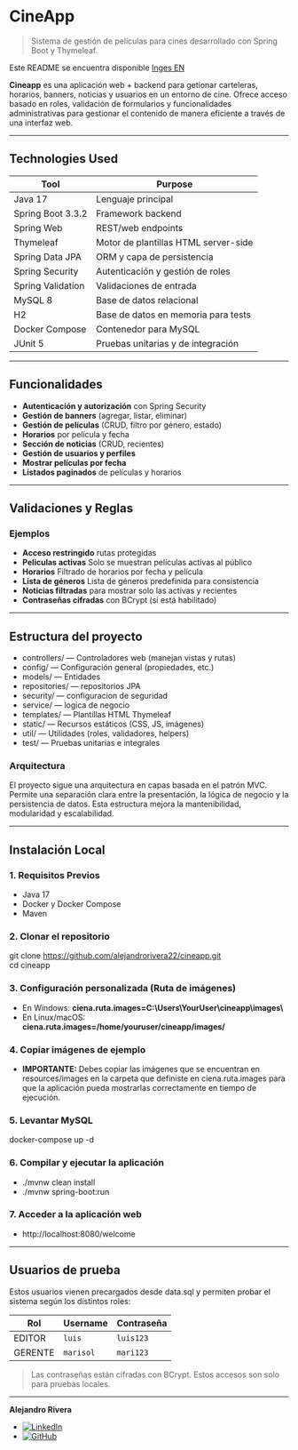 # CineApp

> Sistema de gestión de películas para cines desarrollado con Spring Boot y Thymeleaf.

Este README se encuentra disponible [Inges EN](./README.md)

**Cineapp** es una aplicación web + backend para getionar carteleras,
horarios, banners, noticias y usuarios en un entorno de cine.
Ofrece acceso basado en roles, validación de formularios y funcionalidades
administrativas para gestionar el contenido de manera eficiente a través
de una interfaz web.

---

## Technologies Used

| Tool              | Purpose                              |
|-------------------|--------------------------------------|
| Java 17           | 	Lenguaje principal                  |
| Spring Boot 3.3.2 | Framework backend                    |
| Spring Web        | REST/web endpoints                   |
| Thymeleaf         | Motor de plantillas HTML server-side |
| Spring Data JPA   | ORM y capa de persistencia           |
| Spring Security   | Autenticación y gestión de roles     |
| Spring Validation | Validaciones de entrada              |
| MySQL 8           | Base de datos relacional             |
| H2                | Base de datos en memoria para tests  |
| Docker Compose    | Contenedor para MySQL                |
| JUnit 5           | Pruebas unitarias y de integración   |

---

##  Funcionalidades

- **Autenticación y autorización** con Spring Security
-  **Gestión de banners** (agregar, listar, eliminar)
-  **Gestión de películas** (CRUD, filtro por género, estado)
-  **Horarios** por película y fecha
-  **Sección de noticias** (CRUD, recientes)
-  **Gestión de usuarios y perfiles**
-  **Mostrar películas por fecha**
-  **Listados paginados** de películas y horarios

---

##  Validaciones y Reglas
### Ejemplos

-  **Acceso restringido** rutas protegidas
-  **Peliculas activas** Solo se muestran películas activas al público
-  **Horarios** Filtrado de horarios por fecha y película
-  **Lista de géneros** Lista de géneros predefinida para consistencia
-  **Noticias filtradas**  para mostrar solo las activas y recientes
-  **Contraseñas cifradas** con BCrypt (si está habilitado)

---

## Estructura del proyecto

- controllers/     — Controladores web (manejan vistas y rutas)
- config/          — Configuración general (propiedades, etc.)
- models/          — Entidades 
- repositories/    — repositorios JPA
- security/        — configuracion de seguridad
- service/         — logica de negocio
- templates/       — Plantillas HTML Thymeleaf
- static/          — Recursos estáticos (CSS, JS, imágenes)
- util/            — Utilidades (roles, validadores, helpers)
- test/            — Pruebas unitarias e integrales

### Arquitectura
El proyecto sigue una arquitectura en capas basada en el patrón MVC.
Permite una separación clara entre la presentación, la lógica de negocio y la persistencia de datos.
Esta estructura mejora la mantenibilidad, modularidad y escalabilidad.

---
##  Instalación Local

### 1. Requisitos Previos

- Java 17 
- Docker y Docker Compose
- Maven

### 2. Clonar el repositorio
git clone https://github.com/alejandrorivera22/cineapp.git  
cd cineapp

### 3. Configuración personalizada (Ruta de imágenes)
- En Windows:
  **ciena.ruta.images=C:\\Users\\YourUser\\cineapp\\images\\**
- En Linux/macOS:
  **ciena.ruta.images=/home/youruser/cineapp/images/**

### 4. Copiar imágenes de ejemplo
- **IMPORTANTE:** Debes copiar las imágenes que se encuentran en resources/images en la carpeta que definiste
en ciena.ruta.images para que la aplicación pueda mostrarlas 
correctamente en tiempo de ejecución.

### 5. Levantar MySQL
docker-compose up -d

### 6. Compilar y ejecutar la aplicación
- ./mvnw clean install
- ./mvnw spring-boot:run

### 7. Acceder a la aplicación web
- http://localhost:8080/welcome

---
 ## Usuarios de prueba
Estos usuarios vienen precargados desde data.sql y
permiten probar el sistema según los distintos roles:

| Rol      | Username       | Contraseña |
|----------|----------------|------------|
| EDITOR    | `luis`         | `luis123`  |
| GERENTE   | `marisol `     | `mari123`  |

> Las contraseñas están cifradas con BCrypt. 
> Estos accesos son solo para pruebas locales.

---
**Alejandro Rivera**
- [![LinkedIn](https://img.shields.io/badge/LinkedIn-Connect-blue?logo=linkedin)](https://www.linkedin.com/in/alejandro-rivera-verdayes-dev/)
- [![GitHub](https://img.shields.io/badge/GitHub-000?style=for-the-badge&logo=github&logoColor=white)](https://github.com/alejandrorivera22)
